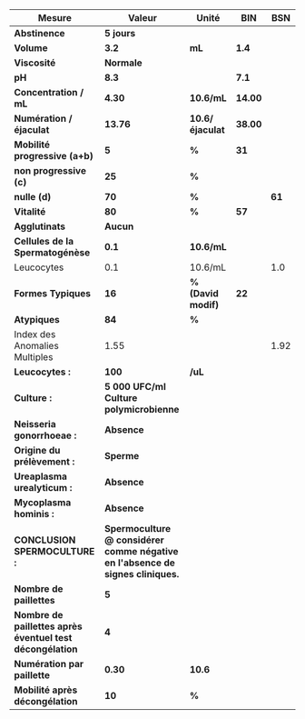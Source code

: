 |                          Mesure                          |                                     Valeur                                    |       Unité       |   BIN   |  BSN |
|----------------------------------------------------------|-------------------------------------------------------------------------------|-------------------|---------|------|
|                      **Abstinence**                      |                                  **5 jours**                                  |                   |         |      |
|                        **Volume**                        |                                    **3.2**                                    |       **mL**      | **1.4** |      |
|                       **Viscosité**                      |                                  **Normale**                                  |                   |         |      |
|                          **pH**                          |                                    **8.3**                                    |                   | **7.1** |      |
|                  **Concentration / mL**                  |                                    **4.30**                                   |    **10.6/mL**    |**14.00**|      |
|                 **Numération / éjaculat**                |                                   **13.76**                                   | **10.6/éjaculat** |**38.00**|      |
|              **Mobilité progressive (a+b)**              |                                     **5**                                     |       **%**       |  **31** |      |
|                  **non progressive (c)**                 |                                     **25**                                    |       **%**       |         |      |
|                       **nulle (d)**                      |                                     **70**                                    |       **%**       |         |**61**|
|                       **Vitalité**                       |                                     **80**                                    |       **%**       |  **57** |      |
|                      **Agglutinats**                     |                                   **Aucun**                                   |                   |         |      |
|             **Cellules de la Spermatogénèse**            |                                    **0.1**                                    |    **10.6/mL**    |         |      |
|                        Leucocytes                        |                                      0.1                                      |      10.6/mL      |         |  1.0 |
|                    **Formes Typiques**                   |                                     **16**                                    |**% (David modif)**|  **22** |      |
|                       **Atypiques**                      |                                     **84**                                    |       **%**       |         |      |
|               Index des Anomalies Multiples              |                                      1.55                                     |                   |         | 1.92 |
|                     **Leucocytes :**                     |                                    **100**                                    |      **/uL**      |         |      |
|                       **Culture :**                      |                    **5 000 UFC/ml Culture polymicrobienne**                   |                   |         |      |
|                **Neisseria gonorrhoeae :**               |                                  **Absence**                                  |                   |         |      |
|               **Origine du prélèvement :**               |                                   **Sperme**                                  |                   |         |      |
|               **Ureaplasma urealyticum :**               |                                  **Absence**                                  |                   |         |      |
|                 **Mycoplasma hominis :**                 |                                  **Absence**                                  |                   |         |      |
|              **CONCLUSION SPERMOCULTURE :**              |**Spermoculture @ considérer comme négative en l'absence de signes cliniques.**|                   |         |      |
|                 **Nombre de paillettes**                 |                                     **5**                                     |                   |         |      |
|**Nombre de paillettes après éventuel test décongélation**|                                     **4**                                     |                   |         |      |
|               **Numération par paillette**               |                                    **0.30**                                   |      **10.6**     |         |      |
|             **Mobilité après décongélation**             |                                     **10**                                    |       **%**       |         |      |